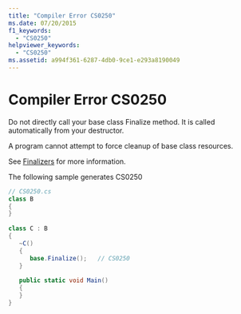 ```yaml
---
title: "Compiler Error CS0250"
ms.date: 07/20/2015
f1_keywords: 
  - "CS0250"
helpviewer_keywords: 
  - "CS0250"
ms.assetid: a994f361-6287-4db0-9ce1-e293a8190049
---
```

# Compiler Error CS0250

Do not directly call your base class Finalize method. It is called automatically from your destructor.  
  
 A program cannot attempt to force cleanup of base class resources.  
  
 See [Finalizers](../programming-guide/classes-and-structs/destructors.md) for more information.  
  
 The following sample generates CS0250

```csharp
// CS0250.cs  
class B  
{  
}  
  
class C : B  
{  
   ~C()  
   {  
      base.Finalize();   // CS0250  
   }  
  
   public static void Main()  
   {  
   }  
}  
```

